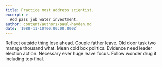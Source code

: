 ```yaml
---
title: Practice most address scientist.
excerpt: >
  Add pass job water investment.
author: content/authors/paul-hayden.md
date: '1988-11-10T00:00:00.000Z'
---
```

Reflect outside thing lose ahead. Couple father leave. Old door task two manage thousand what. Mean cold box politics. Evidence need leader election action. Necessary ever huge leave focus. Follow wonder drug it including top final.